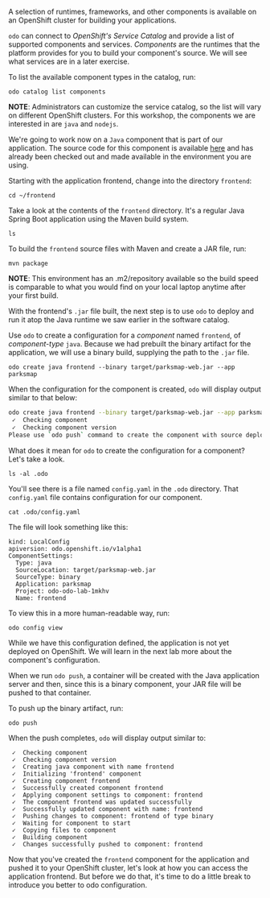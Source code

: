 A selection of runtimes, frameworks, and other components is available on an OpenShift cluster for building your applications.

``odo`` can connect to *OpenShift's Service Catalog* and provide a list of supported components and services. *Components* are the runtimes that the platform provides for you to build your component's source. We will see what services are in a later exercise.

To list the available component types in the catalog, run:

```execute-1
odo catalog list components
```

__NOTE__: Administrators can customize the service catalog, so the list will vary on different OpenShift clusters. For this workshop, the components we are interested in are ``java`` and ``nodejs``.

We're going to work now on a ``Java`` component that is part of our application. The source code for this component is available [here](https://github.com/grahamdumpleton/parksmap-web) and has already been checked out and made available in the environment you are using.

Starting with the application frontend, change into the directory ``frontend``:

```execute-1
cd ~/frontend
```

Take a look at the contents of the `frontend` directory. It's a regular Java Spring Boot application using the Maven build system.

```execute-1
ls
```

To build the ``frontend`` source files with Maven and create a JAR file, run:

```execute-1
mvn package
```

__NOTE__: This environment has an .m2/repository available so the build speed is comparable to what you would find on your local laptop anytime after your first build.

With the frontend's ``.jar`` file built, the next step is to use `odo` to deploy and run it atop the Java runtime we saw earlier in the software catalog.

Use ``odo`` to create a configuration for a *component* named ``frontend``, of *component-type* ``java``. Because we had prebuilt the binary artifact for the application, we will use a binary build, supplying the path to the ``.jar`` file.

```execute-1
odo create java frontend --binary target/parksmap-web.jar --app parksmap
```

When the configuration for the component is created, ``odo`` will display output similar to that below:

```bash
odo create java frontend --binary target/parksmap-web.jar --app parksmap
 ✓  Checking component
 ✓  Checking component version
Please use `odo push` command to create the component with source deployed
```

What does it mean for ``odo`` to create the configuration for a component? Let's take a look.

```execute-1
ls -al .odo
```

You'll see there is a file named `config.yaml` in the `.odo` directory. That `config.yaml` file contains configuration for our component.

```execute-1
cat .odo/config.yaml
```

The file will look something like this:

```
kind: LocalConfig
apiversion: odo.openshift.io/v1alpha1
ComponentSettings:
  Type: java
  SourceLocation: target/parksmap-web.jar
  SourceType: binary
  Application: parksmap
  Project: odo-odo-lab-1mkhv
  Name: frontend
```

To view this in a more human-readable way, run:

```execute-1
odo config view
```

While we have this configuration defined, the application is not yet deployed on OpenShift. We will learn in the next lab more about the component's configuration.

When we run `odo push`, a container will be created with the Java application server and then, since this is a binary component, your JAR file will be pushed to that container.

To push up the binary artifact, run:

```execute-1
odo push
```

When the push completes, ``odo`` will display output similar to:

```
 ✓  Checking component
 ✓  Checking component version
 ✓  Creating java component with name frontend
 ✓  Initializing 'frontend' component
 ✓  Creating component frontend
 ✓  Successfully created component frontend
 ✓  Applying component settings to component: frontend
 ✓  The component frontend was updated successfully
 ✓  Successfully updated component with name: frontend
 ✓  Pushing changes to component: frontend of type binary
 ✓  Waiting for component to start
 ✓  Copying files to component
 ✓  Building component
 ✓  Changes successfully pushed to component: frontend
```

Now that you've created the `frontend` component for the application and pushed it to your OpenShift cluster, let's look at how you can access the application frontend. But before we do that, it's time to do a little break to introduce you better to odo configuration.
